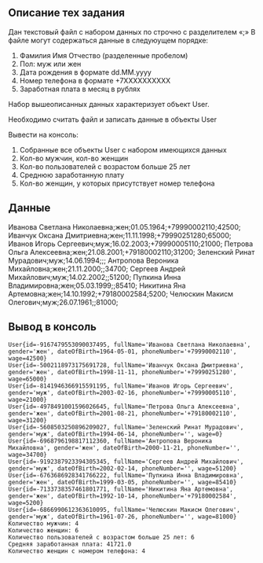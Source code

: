 ## Описание тех задания

Дан текстовый файл с набором данных по строчно с разделителем «;»
В файле могут содержаться данные в следуюущем порядке:
1) Фамилия Имя Отчество (разделенные пробелом)
2) Пол: муж или жен
3) Дата рождения в формате dd.MM.yyyy
4) Номер телефона в формате +7XXXXXXXXXX
5) Заработная плата в месяц в рублях

Набор вышеописанных данных характеризует объект User.

Необходимо считать файл и записать данные в объекты User

Вывести на консоль:
1) Собранные все объекты User с набором имеющихся данных
2) Кол-во мужчин, кол-во женщин
3) Кол-во пользователей с возрастом больше 25 лет
4) Среднюю заработанную плату
5) Кол-во женщин, у которых присутствует номер телефона

## Данные
Иванова Светлана Николаевна;жен;01.05.1964;+79990002110;42500;
Иванчук Оксана Дмитриевна;жен;11.11.1998;+79990251280;65000;
Иванов Игорь Сергеевич;муж;16.02.2003;+79990005110;21000;
Петрова Ольга Алексеевна;жен;21.08.2001;+79180002110;31200;
Зеленский Ринат Мурадович;муж;14.06.1994;;;
Антропова Вероника Михайловна;жен;21.11.2000;;34700;
Сергеев Андрей Михайлович;муж;14.02.2002;;51200;
Пупкина Инна Владимировна;жен;05.03.1999;;85410;
Никитина Яна Артемовна;жен;14.10.1992;+79180002584;5200;
Челюскин Макисм Олегович;муж;26.07.1961;;81000;

## Вывод в консоль
```
User{id=-9167479553090037495, fullName='Иванова Светлана Николаевна', gender='жен', dateOfBirth=1964-05-01, phoneNumber='+79990002110', wage=42500}
User{id=-5002118973175691728, fullName='Иванчук Оксана Дмитриевна', gender='жен', dateOfBirth=1998-11-11, phoneNumber='+79990251280', wage=65000}
User{id=-8141946366915591195, fullName='Иванов Игорь Сергеевич', gender='муж', dateOfBirth=2003-02-16, phoneNumber='+79990005110', wage=21000}
User{id=-4978491001596026645, fullName='Петрова Ольга Алексеевна', gender='жен', dateOfBirth=2001-08-21, phoneNumber='+79180002110', wage=31200}
User{id=-5608503250896209027, fullName='Зеленский Ринат Мурадович', gender='муж', dateOfBirth=1994-06-14, phoneNumber='', wage=0}
User{id=-6968796198817112360, fullName='Антропова Вероника Михайловна', gender='жен', dateOfBirth=2000-11-21, phoneNumber='', wage=34700}
User{id=-9192387923394305345, fullName='Сергеев Андрей Михайлович', gender='муж', dateOfBirth=2002-02-14, phoneNumber='', wage=51200}
User{id=-6763686928341766222, fullName='Пупкина Инна Владимировна', gender='жен', dateOfBirth=1999-03-05, phoneNumber='', wage=85410}
User{id=-7133738357461801771, fullName='Никитина Яна Артемовна', gender='жен', dateOfBirth=1992-10-14, phoneNumber='+79180002584', wage=5200}
User{id=-6866990612363610095, fullName='Челюскин Макисм Олегович', gender='муж', dateOfBirth=1961-07-26, phoneNumber='', wage=81000}
Количество мужчин: 4
Количество женщин: 6
Количество пользователей с возрастом больше 25 лет: 6
Средняя заработанная плата: 41721.0
Количество женщин с номером телефона: 4
```
